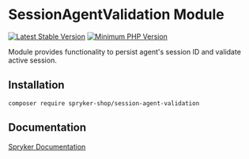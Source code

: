 # SessionAgentValidation Module
[![Latest Stable Version](https://poser.pugx.org/spryker-shop/session-agent-validation/v/stable.svg)](https://packagist.org/packages/spryker-shop/session-agent-validation)
[![Minimum PHP Version](https://img.shields.io/badge/php-%3E%3D%208.3-8892BF.svg)](https://php.net/)

Module provides functionality to persist agent's session ID and validate active session.

## Installation

```
composer require spryker-shop/session-agent-validation
```

## Documentation

[Spryker Documentation](https://docs.spryker.com)
